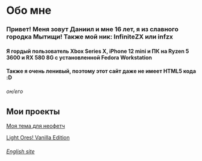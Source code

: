 # Обо мне
### Привет! Меня зовут Даниил и мне 16 лет, я из славного городка Мытищи! Также мой ник: InfiniteZX или infzx
#### Я гордый пользователь Xbox Series X, iPhone 12 mini и ПК на Ryzen 5 3600 и RX 580 8G с установленной Fedora Workstation
#### Также я очень ленивый, поэтому этот сайт даже не имеет HTML5 кода :D
###### он/его
## Мои проекты
[Моя тема для неофетч](https://github.com/InfiniteZX/neofetch-themes/releases/tag/Release)

[Light Ores! Vanilla Edition](https://modrinth.com/resourcepack/light-ores!)


###### [English site](https://infinitezx.github.io/en)
